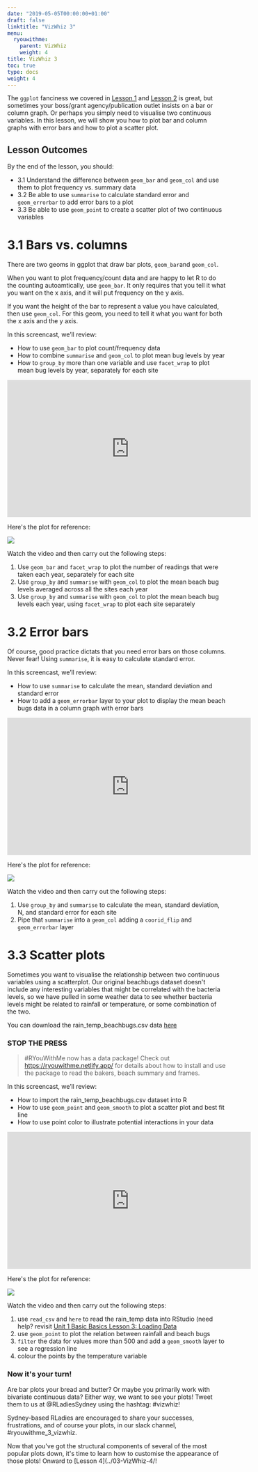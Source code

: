 ```yaml
---
date: "2019-05-05T00:00:00+01:00"
draft: false
linktitle: "VizWhiz 3"
menu:
  ryouwithme:
    parent: VizWhiz
    weight: 4
title: VizWhiz 3
toc: true
type: docs
weight: 4
---
```


The `ggplot` fanciness we covered in [Lesson 1](../03-VizWhiz-1/) and [Lesson 2](../03-VizWhiz-2/) is great, but sometimes your boss/grant agency/publication outlet insists on a bar or column graph. Or perhaps you simply need to visualise two continuous variables. In this lesson, we will show you how to plot bar and column graphs with error bars and how to plot a scatter plot. 

## Lesson Outcomes

By the end of the lesson, you should:

* 3.1 Understand the difference between  `geom_bar` and `geom_col` and use them to plot frequency vs. summary data 
* 3.2 Be able to use `summarise` to calculate standard error and `geom_errorbar` to add error bars to a plot
* 3.3 Be able to use `geom_point` to create a scatter plot of two continuous variables 

# 3.1 Bars vs. columns

There are two geoms in ggplot that draw bar plots, `geom_bar`and `geom_col`. 

When you want to plot frequency/count data and are happy to let R to do the counting autoamtically, use `geom_bar`. It only requires that you tell it what you want on the x axis, and it will put frequency on the y axis. 

If you want the height of the bar to represent a value you have calculated, then use `geom_col`. For this geom, you need to tell it what you want for both the x axis and the y axis.  

In this screencast, we’ll review:

  * How to use `geom_bar` to plot count/frequency data
  * How to combine `summarise` and `geom_col` to plot mean bug levels by year
  * How to `group_by` more than one variable and use `facet_wrap` to plot mean bug levels by year, separately for each site

<center>  
<iframe width="560" height="315" src="https://www.youtube.com/embed/qijh53hQEt8" frameborder="0" allow="accelerometer; autoplay; encrypted-media; gyroscope; picture-in-picture" allowfullscreen></iframe>
</center>  

Here's the plot for reference:


![](/img/col_meanbugs.png)

Watch the video and then carry out the following steps:

1. Use `geom_bar` and `facet_wrap` to plot the number of readings that were taken each year, separately for each site
2. Use `group_by` and `summarise` with `geom_col` to plot the mean beach bug levels averaged across all the sites each year
3. Use `group_by` and `summarise` with `geom_col` to plot the mean beach bug levels each year, using `facet_wrap` to plot each site separately

# 3.2 Error bars

Of course, good practice dictats that you need error bars on those columns. Never fear! Using `summarise`, it is easy to calculate standard error. 

In this screencast, we’ll review:

  * How to use `summarise` to calculate the mean, standard deviation and standard error
  * How to add a `geom_errorbar` layer to your plot to display the mean beach bugs data in a column graph with error bars

<center>  
<iframe width="560" height="315" src="https://www.youtube.com/embed/vlA8GpuuDcw" frameborder="0" allow="accelerometer; autoplay; encrypted-media; gyroscope; picture-in-picture" allowfullscreen></iframe>
</center>  

Here's the plot for reference:

![](/img/col_meanbugs_error.png)

Watch the video and then carry out the following steps:

1. Use `group_by` and `summarise` to calculate the mean, standard deviation, N, and standard error for each site 
2. Pipe that `summarise` into a `geom_col` adding a `coorid_flip` and `geom_errorbar` layer

# 3.3 Scatter plots 

Sometimes you want to visualise the relationship between two continuous variables using a scatterplot. Our original beachbugs dataset doesn't include any interesting variables that might be correlated with the bacteria levels, so we have pulled in some weather data to see whether bacteria levels might be related to rainfall or temperature, or some combination of the two. 

You can download the rain_temp_beachbugs.csv data [here](https://github.com/jenrichmond/RLadiesSydney-blogdown/blob/master/csv/rain_temp_beachbugs.csv) 

### STOP THE PRESS 

> #RYouWithMe now has a data package! Check out https://ryouwithme.netlify.app/ for details about how to install and use the package to read the bakers, beach summary and frames.  

In this screencast, we’ll review:

  * How to import the rain_temp_beachbugs.csv dataset into R
  * How to use `geom_point` and `geom_smooth` to plot a scatter plot and best fit line
  * How to use point color to illustrate potential interactions in your data 

<center>  
<iframe width="560" height="315" src="https://www.youtube.com/embed/Ouoinu4ScPs" frameborder="0" allow="accelerometer; autoplay; encrypted-media; gyroscope; picture-in-picture" allowfullscreen></iframe>
</center>  


Here's the plot for reference:

![](/img/scatter_rain_temp.png)

Watch the video and then carry out the following steps:

1. use `read_csv` and `here` to read the rain_temp data into RStudio (need help? revisit [Unit 1 Basic Basics Lesson 3: Loading Data](https://rladiessydney.netlify.com/courses/workshop/01-basicbasics-3/) 
2. use `geom_point` to plot the relation between rainfall and beach bugs 
3. `filter` the data for values more than 500 and add a `geom_smooth` layer to see a regression line
4. colour the points by the temperature variable

### Now it's your turn!

Are bar plots your bread and butter? Or maybe you primarily work with bivariate continuous data? Either way, we want to see your plots! Tweet them to us at @RLadiesSydney using the hashtag: #vizwhiz!

Sydney-based RLadies are encouraged to share your successes, frustrations, and of course your plots, in our slack channel, #ryouwithme_3_vizwhiz. 

Now that you've got the structural components of several of the most popular plots down, it's time to learn how to customise the appearance of those plots! Onward to [Lesson 4](../03-VizWhiz-4/!
